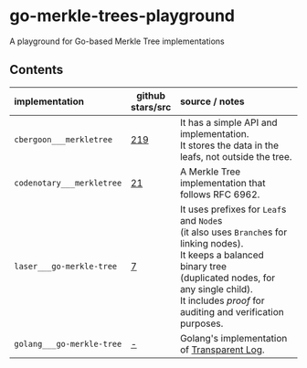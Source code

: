 # go-merkle-trees-playground

A playground for Go-based Merkle Tree implementations

## Contents

| implementation | github<br/>stars/src | source / notes |
| :--- | --- | :--- |
| `cbergoon___merkletree` | [219](https://github.com/cbergoon/merkletree) | It has a simple API and implementation.<br/>It stores the data in the leafs, not outside the tree. |
| `codenotary___merkletree` | [21](https://github.com/codenotary/merkletree) | A Merkle Tree implementation that follows RFC 6962. |
| `laser___go-merkle-tree` | [7](https://github.com/laser/go-merkle-tree) | It uses prefixes for `Leaf`s and `Node`s<br/>(it also uses `Branch`es for linking nodes).<br/>It keeps a balanced binary tree<br/>(duplicated nodes, for any single child).<br/>It includes _proof_ for auditing and verification purposes. |
| `golang___go-merkle-tree` | [-](https://github.com/golang/mod/tree/master/sumdb/tlog) | Golang's implementation of [Transparent Log](https://research.swtch.com/tlog). |

